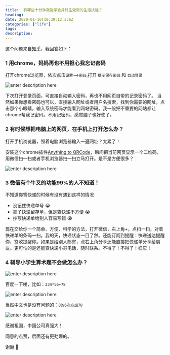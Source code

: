 ```yaml
---
title:  有哪些十分钟就能学会并终生受用的生活技能？
heading: 
date: 2020-01-16T10:39:12.336Z
categories: ["life"]
tags: 
description: 
---
```


这个问题来自[知乎](https://www.zhihu.com/question/20894671/answer/976235783)，我回答如下：


### 1 用chrome，妈妈再也不用担心我忘记密码

打开chrome浏览器，依次点击`设置`-->`密码`,打开 `提示保存密码` 和 `自动登录`

![enter description here](https://gitee.com/smile365/blogimg/raw/master/sxy91/1579172288305.png)

下次打开登录页面，可直接自动输入密码，再也不用网页自带的记录密码了。
当然如果你想看密码也可以，直接输入网址或者用户名搜索，找到你需要的网址，点击那个小眼睛，输入系统密码才能看到网站密码。我一般把不重要的网站都让chrome帮我记密码。不用记密码，感觉脑子也好使了。


### 2 有时候想把电脑上的网页，在手机上打开怎么办？

打开手机浏览器，照着电脑浏览器输入一遍网址？太累了！

安装这个chrome插件[Anything to QRCode](https://chrome.google.com/webstore/detail/calkaljlpglgogjfcidhlmmlgjnpmnmf)，瞬间把当前网页显示一个二维码，用微信扫一扫或者手机浏览器扫一扫立马打开。是不是方便很多？

![enter description here](https://gitee.com/smile365/blogimg/raw/master/sxy91/1579172848402.png)

### 3 微信有个牛叉的功能99%的人不知道！

不知道你寄快递的时候有没有遇到这样的情况
- 没记住快递单号 😭
- 拿了快递留存单，但是查快递不方便 😭
- 抄写快递单给别人容易写错 😭

现在交给你一个简单、方便、科学的方法，打开微信，右上角+，点扫一扫，对着快递单的条码一扫。我的天，快递状态一目了然。还能订阅到提醒：快递送达提醒你，签收提醒你。如果是给别人邮寄，点右上角分享还能直接把快递单分享给朋友。更可怕的是还能查快递小哥电话，随时联系。不得了！不得了！扫它！


### 4 辅导小学生算术题不会做怎么办？

![enter description here](https://gitee.com/smile365/blogimg/raw/master/sxy91/1579175199764.png)

百度一下喽，比如：`234*56+78`

![enter description here](https://gitee.com/smile365/blogimg/raw/master/sxy91/1579174504616.png)

当然中文也是没有问题的：`8的6次方加78`

![enter description here](https://gitee.com/smile365/blogimg/raw/master/sxy91/1579174577999.png)

感谢祖国，中国公司真强大！

同意的点赞，后面还有更劲爆的。

谢谢 🙏

